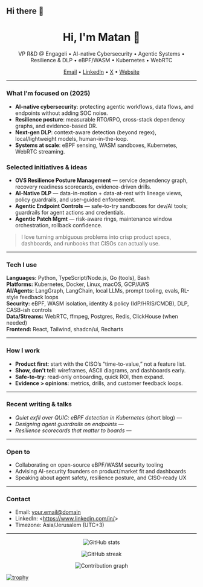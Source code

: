 ## Hi there 👋


<!--
Tip: put this file in a repo named exactly like your GitHub username:
github.com/<your-username>/<your-username>
-->

<h1 align="center">Hi, I'm Matan 👋</h1>

<p align="center">
VP R&D @ Engageli • AI-native Cybersecurity • Agentic Systems • Resilience & DLP • eBPF/WASM • Kubernetes • WebRTC
</p>

<p align="center">
<a href="mailto:<your.email@domain>">Email</a> •
<a href="https://www.linkedin.com/in/<your-handle>">LinkedIn</a> •
<a href="https://x.com/<your-handle>">X</a> •
<a href="https://<your-site-or-portfolio>">Website</a>
</p>

---

### What I’m focused on (2025)
- **AI-native cybersecurity**: protecting agentic workflows, data flows, and endpoints without adding SOC noise.
- **Resilience posture**: measurable RTO/RPO, cross-stack dependency graphs, and evidence-based DR.
- **Next-gen DLP**: context-aware detection (beyond regex), local/lightweight models, human-in-the-loop.
- **Systems at scale**: eBPF sensing, WASM sandboxes, Kubernetes, WebRTC streaming.

### Selected initiatives & ideas
- **OVS Resilience Posture Management** — service dependency graph, recovery readiness scorecards, evidence-driven drills.
- **AI-Native DLP** — data-in-motion + data-at-rest with lineage views, policy guardrails, and user-guided enforcement.
- **Agentic Endpoint Controls** — safe-to-try sandboxes for dev/AI tools; guardrails for agent actions and credentials.
- **Agentic Patch Mgmt** — risk-aware rings, maintenance window orchestration, rollback confidence.

> I love turning ambiguous problems into crisp product specs, dashboards, and runbooks that CISOs can actually use.

---

### Tech I use
**Languages:** Python, TypeScript/Node.js, Go (tools), Bash  
**Platforms:** Kubernetes, Docker, Linux, macOS, GCP/AWS  
**AI/Agents:** LangGraph, LangChain, local LLMs, prompt tooling, evals, RL-style feedback loops  
**Security:** eBPF, WASM isolation, identity & policy (IdP/HRIS/CMDB), DLP, CASB-ish controls  
**Data/Streams:** WebRTC, ffmpeg, Postgres, Redis, ClickHouse (when needed)  
**Frontend:** React, Tailwind, shadcn/ui, Recharts

---

### How I work
- **Product first**: start with the CISO’s “time-to-value,” not a feature list.  
- **Show, don’t tell**: wireframes, ASCII diagrams, and dashboards early.  
- **Safe-to-try**: read-only onboarding, quick ROI, then expand.  
- **Evidence > opinions**: metrics, drills, and customer feedback loops.

---

### Recent writing & talks
- *Quiet exfil over QUIC: eBPF detection in Kubernetes* (short blog) — <link to post>
- *Designing agent guardrails on endpoints* — <link to slides or post>
- *Resilience scorecards that matter to boards* — <link>

---

### Open to
- Collaborating on open-source eBPF/WASM security tooling  
- Advising AI-security founders on product/market fit and dashboards  
- Speaking about agent safety, resilience posture, and CISO-ready UX

---

### Contact
- Email: <your.email@domain>  
- LinkedIn: <https://www.linkedin.com/in/<your-handle>>  
- Timezone: Asia/Jerusalem (UTC+3)

---

<!-- Optional widgets: uncomment and replace <your-username> to enable -->


<p align="center">
  <img src="https://github-readme-stats.vercel.app/api?username=MatanYemini&show_icons=true&hide_rank=true" alt="GitHub stats" />
</p>

<p align="center">
  <img src="https://streak-stats.demolab.com?user=MatanYemini" alt="GitHub streak" />
</p>

<p align="center">
  <img src="https://github-readme-activity-graph.vercel.app/graph?username=MatanYemini&radius=8" alt="Contribution graph" />
</p>

[![trophy](https://github-profile-trophy.vercel.app/?username=ryo-ma)](https://github.com/ryo-ma/github-profile-trophy)
